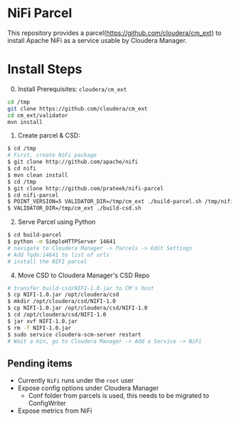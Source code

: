 NiFi Parcel
===========

This repository provides a parcel(https://github.com/cloudera/cm_ext) to install Apache NiFi as a service usable by Cloudera Manager.

# Install Steps
0. Install Prerequisites: `cloudera/cm_ext`
```sh
cd /tmp
git clone https://github.com/cloudera/cm_ext
cd cm_ext/validator
mvn install
```

1. Create parcel & CSD:
```sh
$ cd /tmp
# First, create NiFi package
$ git clone http://github.com/apache/nifi
$ cd nifi
$ mvn clean install
$ cd /tmp
$ git clone http://github.com/prateek/nifi-parcel
$ cd nifi-parcel
$ POINT_VERSION=5 VALIDATOR_DIR=/tmp/cm_ext ./build-parcel.sh /tmp/nifi/nifi-assembly/target/nifi-*-SNAPSHOT-bin.tar.gz
$ VALIDATOR_DIR=/tmp/cm_ext ./build-csd.sh
```

2. Serve Parcel using Python
```sh
$ cd build-parcel
$ python -m SimpleHTTPServer 14641
# navigate to Cloudera Manager -> Parcels -> Edit Settings
# Add fqdn:14641 to list of urls
# install the NIFI parcel
```

4. Move CSD to Cloudera Manager's CSD Repo
```sh
# transfer build-csd/NIFI-1.0.jar to CM's host
$ cp NIFI-1.0.jar /opt/cloudera/csd
$ mkdir /opt/cloudera/csd/NIFI-1.0
$ cp NIFI-1.0.jar /opt/cloudera/csd/NIFI-1.0
$ cd /opt/cloudera/csd/NIFI-1.0
$ jar xvf NIFI-1.0.jar
$ rm -f NIFI-1.0.jar
$ sudo service cloudera-scm-server restart
# Wait a min, go to Cloudera Manager -> Add a Service -> NiFi
```

## Pending items
- Currently `NiFi` runs under the `root` user
- Expose config options under Cloudera Manager
  - Conf folder from parcels is used, this needs to be migrated to ConfigWriter
- Expose metrics from NiFi

